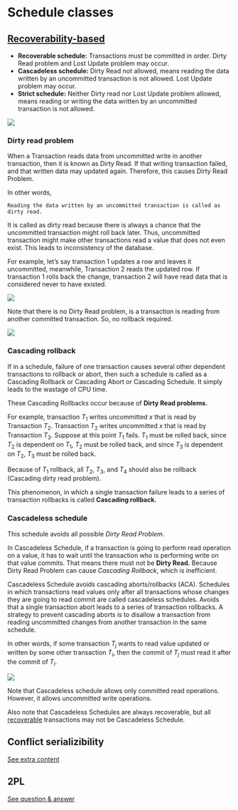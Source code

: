 # Schedule classes

## [Recoverability-based](https://www.geeksforgeeks.org/cascadeless-in-dbms/)

- **Recoverable schedule:** Transactions must be committed in order. Dirty Read
  problem and Lost Update problem may occur.
- **Cascadeless schedule:** Dirty Read not allowed, means reading the data
  written by an uncommitted transaction is not allowed. Lost Update problem may
  occur.
- **Strict schedule:** Neither Dirty read nor Lost Update problem allowed, means
  reading or writing the data written by an uncommitted transaction is not
  allowed.

![](https://media.geeksforgeeks.org/wp-content/uploads/Types-of-schedules.png)

### Dirty read problem

When a Transaction reads data from uncommitted write in another transaction,
then it is known as Dirty Read. If that writing transaction failed, and that
written data may updated again. Therefore, this causes Dirty Read Problem.

In other words,

```
Reading the data written by an uncommitted transaction is called as dirty read.
```

It is called as dirty read because there is always a chance that the uncommitted
transaction might roll back later. Thus, uncommitted transaction might make
other transactions read a value that does not even exist. This leads to
inconsistency of the database.

For example, let’s say transaction 1 updates a row and leaves it uncommitted,
meanwhile, Transaction 2 reads the updated row. If transaction 1 rolls back the
change, transaction 2 will have read data that is considered never to have
existed.

![](https://media.geeksforgeeks.org/wp-content/uploads/20190806174713/33633.png)

Note that there is no Dirty Read problem, is a transaction is reading from
another committed transaction. So, no rollback required.

![](https://media.geeksforgeeks.org/wp-content/uploads/20190806175901/33633-2.png)

### Cascading rollback

If in a schedule, failure of one transaction causes several other dependent
transactions to rollback or abort, then such a schedule is called as a Cascading
Rollback or Cascading Abort or Cascading Schedule. It simply leads to the
wastage of CPU time.

These Cascading Rollbacks occur because of **Dirty Read problems.**

For example, transaction $T_1$ writes uncommitted $x$ that is read by
Transaction $T_2$. Transaction $T_2$ writes uncommitted $x$ that is read by
Transaction $T_3$. Suppose at this point $T_1$ fails. $T_1$ must be rolled back,
since $T_2$ is dependent on $T_1$, $T_2$ must be rolled back, and since $T_3$ is
dependent on $T_2$, $T_3$ must be rolled back.

Because of $T_1$ rollback, all $T_2$, $T_3$, and $T_4$ should also be rollback
(Cascading dirty read problem).

This phenomenon, in which a single transaction failure leads to a series of
transaction rollbacks is called **Cascading rollback.**

### Cascadeless schedule

This schedule avoids all possible *Dirty Read Problem*.

In Cascadeless Schedule, if a transaction is going to perform read operation on
a value, it has to wait until the transaction who is performing write on that
value commits. That means there must not be **Dirty Read.** Because Dirty Read
Problem can cause *Cascading Rollback*, which is inefficient.

Cascadeless Schedule avoids cascading aborts/rollbacks (ACA). Schedules in which
transactions read values only after all transactions whose changes they are
going to read commit are called cascadeless schedules. Avoids that a single
transaction abort leads to a series of transaction rollbacks. A strategy to
prevent cascading aborts is to disallow a transaction from reading uncommitted
changes from another transaction in the same schedule.

In other words, if some transaction $T_j$ wants to read value updated or written
by some other transaction $T_i$, then the commit of $T_j$ must read it after the
commit of $T_i$.

![](https://media.geeksforgeeks.org/wp-content/uploads/20190806182957/1133633-2.png)

Note that Cascadeless schedule allows only committed read operations. However,
it allows uncommitted write operations.

Also note that Cascadeless Schedules are always recoverable, but all [recoverable](https://www.geeksforgeeks.org/dbms-types-of-recoverability-of-schedules-and-easiest-way-to-test-schedule-set-2/)
transactions may not be Cascadeless Schedule.

## Conflict serializibility

[See extra content](https://github.com/hanggrian/IIT-CS525/blob/assets/ext4.pdf)

## 2PL

[See question & answer](https://gateoverflow.in/369645/2pl-made-easy-full-syllabus-test)
